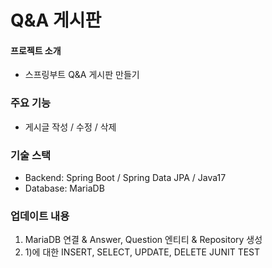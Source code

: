 # Q&A 게시판

#### 프로젝트 소개 
 - 스프링부트 Q&A 게시판 만들기

### 주요 기능
- 게시글 작성 / 수정 / 삭제

### 기술 스택
 - Backend: Spring Boot / Spring Data JPA / Java17
 - Database: MariaDB

### 업데이트 내용
1) MariaDB 연결 & Answer, Question 엔티티 & Repository 생성
2) 1)에 대한 INSERT, SELECT, UPDATE, DELETE JUNIT TEST


